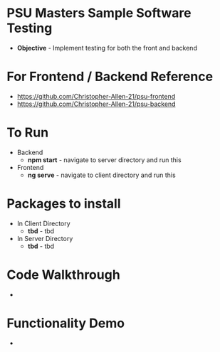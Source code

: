 # PSU Masters Sample Software Testing

- **Objective** - Implement testing for both the front and backend

# For Frontend / Backend Reference

- https://github.com/Christopher-Allen-21/psu-frontend
- https://github.com/Christopher-Allen-21/psu-backend

# To Run

- Backend
  - **npm start** - navigate to server directory and run this
- Frontend
  - **ng serve** - navigate to client directory and run this

# Packages to install

- In Client Directory
  - **tbd** - tbd
- In Server Directory
  - **tbd** - tbd

# Code Walkthrough

-

# Functionality Demo

-
